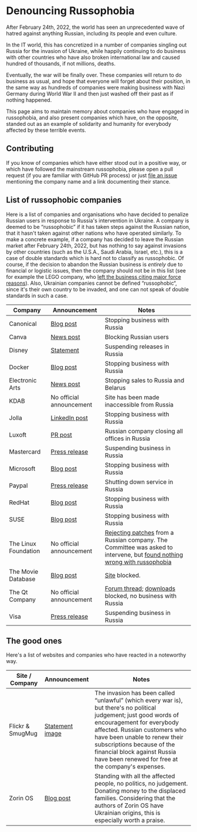 # Denouncing Russophobia

After February 24th, 2022, the world has seen an unprecedented wave of hatred
against anything Russian, including its people and even culture.

In the IT world, this has concretized in a number of companies singling out
Russia for the invasion of Ukraine, while happily continuing to do business
with other countries who have also broken international law and caused hundred
of thousands, if not millions, deaths.

Eventually, the war will be finally over. These companies will return to do
business as usual, and hope that everyone will forget about their position, in
the same way as hundreds of companies were making business with Nazi Germany
during World War II and then just washed off their past as if nothing happened.

This page aims to maintain memory about companies who have engaged in
russophobia, and also present companies which have, on the opposite, standed
out as an example of solidarity and humanity for everybody affected by these
terrible events.


## Contributing

If you know of companies which have either stood out in a positive way, or
which have followed the mainstream russophobia, please open a pull request (if
you are familiar with GitHub PR process) or just [file an
issue](https://github.com/mardy/russophobia/issues/new) mentioning the company
name and a link documenting their stance.


## List of russophobic companies

Here is a list of companies and organisations who have decided to penalize
Russian users in response to Russia's intervention in Ukraine. A company is
deemed to be “russophobic” if it has taken steps against the Russian nation,
that it hasn't taken against other nations who have operated similarly. To make
a concrete example, if a company has decided to leave the Russian market after
February 24th, 2022, but has nothing to say against invasions by other
countries (such as the U.S.A., Saudi Arabia, Israel, etc.), this is a case of
double standards which is hard not to classify as russophobic. Of course, if
the decision to abandon the Russian business is *entirely* due to financial or
logistic issues, then the company should not be in this list (see for example
the LEGO company, who [left the business citing major force
reasons](https://www.lego.com/en-us/aboutus/news/2022/march/statement-on-ukraine-russia)).
Also, Ukrainian companies cannot be defined “russophobic“, since it's their own
country to be invaded, and one can not speak of double standards in such a
case.


Company | Announcement | Notes
---|---|---
Canonical | [Blog post](https://canonical.com/blog/canonical-standing-with-ukraine) | Stopping business with Russia
Canva | [News post](https://www.canva.com/newsroom/news/exiting-russia/) | Blocking Russian users
Disney | [Statement](https://thewaltdisneycompany.com/statement-from-the-walt-disney-company-in-response-to-the-crisis-in-ukraine/) | Suspending releases in Russia
Docker | [Blog post](https://www.docker.com/blog/dockers-response-to-the-invasion-of-ukraine) | Stopping business with Russia
Electronic Arts | [News post](https://www.ea.com/en-gb/news/update-on-electronic-arts-titles-in-russia-and-belarus) | Stopping sales to Russia and Belarus
KDAB | No official announcement | Site has been made inaccessible from Russia
Jolla | [LinkedIn post](https://www.linkedin.com/posts/samulisimojoki_putinin-hy%C3%B6kk%C3%A4ys-ukrainaan-pakottaa-meist%C3%A4-activity-6904001201180934144-lb4d/) | Stopping business with Russia
Luxoft | [PR post](https://www.luxoft.com/pr/we-stand-united-with-ukraine) | Russian company closing all offices in Russia
Mastercard | [Press release](https://www.mastercard.com/news/press/2022/march/mastercard-statement-on-suspension-of-russian-operations/) | Suspending business in Russia
Microsoft | [Blog post](https://blogs.microsoft.com/on-the-issues/2022/03/04/microsoft-suspends-russia-sales-ukraine-conflict/) | Stopping business with Russia
Paypal | [Press release](https://newsroom.paypal-corp.com/2022-03-05-paypal-ceo-dan-schulman-message-ukraine) | Shutting down service in Russia
RedHat | [Blog post](https://www.redhat.com/en/blog/red-hats-response-war-ukraine) | Stopping business with Russia
SUSE | [Blog post](https://www.suse.com/c/standing-with-ukraine) | Stopping business with Russia
The Linux Foundation | No official announcement | [Rejecting patches](https://lore.kernel.org/all/20230314103316.313e5f61@kernel.org/) from a Russian company. The Committee was asked to intervene, but [found nothing wrong with russophobia](https://www.opennet.ru/openforum/vsluhforumID3/129994.html#529)
The Movie Database | [Blog post](https://blog.themoviedb.org/the-movie-database-suspends-access-from-russia-and-belarus-b6a1a96fb35b) | [Site](https://themoviedb.org) blocked.
The Qt Company | No official announcement | [Forum thread](https://forum.qt.io/topic/134724/unlock-qt-in-russia); [downloads](https://download.qt.io) blocked, no business with Russia
Visa | [Press release](https://usa.visa.com/about-visa/newsroom/press-releases.releaseId.18871.html) | Suspending business in Russia


## The good ones

Here's a list of websites and companies who have reacted in a noteworthy way.

Site / Company | Announcement | Notes
---|---|---
Flickr & SmugMug | [Statement image](https://flickr.com/photos/flickr/51937987646/in/datetaken/) | The invasion has been called “unlawful” (which every war is), but there's no political judgement; just good words of encouragement for everybody affected. Russian customers who have been unable to renew their subscriptions because of the financial block against Russia have been renewed for free at the company's expenses.
Zorin OS | [Blog post](https://blog.zorin.com/2022/03/10/zorin-os-16-1-released-support-for-ukraine/) | Standing with all the affected people, no politics, no judgement. Donating money to the displaced families. Considering that the authors of Zorin OS have Ukrainian origins, this is especially worth a praise.

